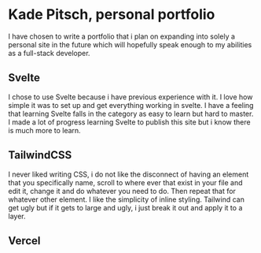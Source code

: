# Kade Pitsch, personal portfolio
I have chosen to write a portfolio that i plan on expanding into solely a personal site in the future which will hopefully speak enough to my abilities as a full-stack developer.
## Svelte
I chose to use Svelte because i have previous experience with it. I love how simple it was to set up and get everything working in svelte. I have a feeling that learning Svelte falls in the category as easy to learn but hard to master. I made a lot of progress learning Svelte to publish this site but i know there is much more to learn.
## TailwindCSS
I never liked writing CSS, i do not like the disconnect of having an element that you specifically name, scroll to where ever that exist in your file and edit it, change it and do whatever you need to do. Then repeat that for whatever other element. I like the simplicity of inline styling. Tailwind can get ugly but if it gets to large and ugly, i just break it out and apply it to a layer. 
## Vercel
